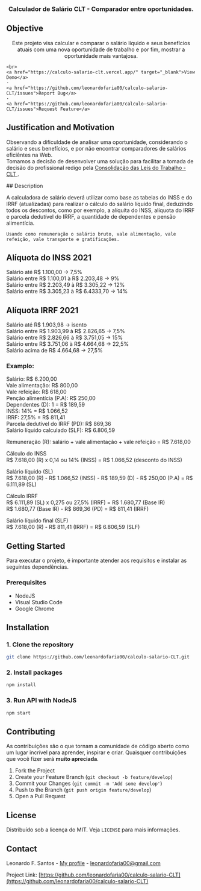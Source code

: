 <p align="center">

<h3 align="center">Calculador de Salário CLT - Comparador entre oportunidades.</h3>

## Objective <br>

<p align="center">
    Este projeto visa calcular e comparar o salário líquido e seus benefícios atuais com uma nova oportunidade de
    trabalho e por fim, mostrar a oportunidade mais vantajosa.

    <br>
    <a href="https://calculo-salario-clt.vercel.app/" target="_blank">View Demo</a>
    ·
    <a href="https://github.com/leonardofaria00/calculo-salario-CLT/issues">Report Bug</a>
    ·
    <a href="https://github.com/leonardofaria00/calculo-salario-CLT/issues">Request Feature</a>

</p>
</p>

## Justification and Motivation <br>

<p>
    Observando a dificuldade de analisar uma oportunidade, considerando o salário e seus benefícios, e por não encontrar
    comparadores de salários eficiêntes na Web. <br>
    Tomamos a decisão de desenvolver uma solução para facilitar a tomada de decisão do profissional redigo pela
    <a href="http://www.planalto.gov.br/ccivil_03/decreto-lei/del5452.htm"> Consolidação das Leis do Trabalho - CLT
    </a>.
</p>
## Description <br>

<p>
    A calculadora de salário deverá utilizar como base as tabelas do INSS e do IRRF (atualizadas) para realizar o
    cálculo do salário líquido final, deduzindo todos os descontos, como por exemplo, a alíquita do INSS, alíquota do
    IRRF e parcela dedutível do IRRF, a quantidade de dependentes e pensão alimentícia.<br>

    Usando como remuneração o salário bruto, vale alimentação, vale refeição, vale transporte e gratificações.

</p>

## Alíquota do INSS 2021 <br>

Salário até R$ 1.100,00 -> 7,5% <br>
Salário entre R$ 1.100,01 à R$ 2.203,48 -> 9% <br>
Salário entre R$ 2.203,49 à R$ 3.305,22 -> 12% <br>
Salário entre R$ 3.305,23 à R$ 6.4333,70 -> 14% <br>

## Alíquota IRRF 2021 <br>

Salário até R$ 1.903,98 -> isento <br>
Salário entre R$ 1.903,99 à R$ 2.826,65 -> 7,5% <br>
Salário entre R$ 2.826,66 à R$ 3.751,05 -> 15% <br>
Salário entre R$ 3.751,06 à R$ 4.664,68 -> 22,5% <br>
Salário acima de R$ 4.664,68 -> 27,5% <br>

### Examplo: <br>

Salário: R$ 6.200,00 <br>
Vale alimentação: R$ 800,00 <br>
Vale refeição: R$ 618,00 <br>
Penção alimentícia (P.A): R$ 250,00 <br>
Dependentes (D): 1 = R$ 189,59 <br>
INSS: 14% = R$ 1.066,52 <br>
IRRF: 27,5% = R$ 811,41 <br>
Parcela dedutível do IRRF (PD): R$ 869,36 <br>
Salário líquido calculado (SLF): R$ 6.806,59 <br>

Remuneração (R): salário + vale alimentação + vale refeição = R$ 7.618,00 <br>

Cálculo do INSS <br>
R$ 7.618,00 (R) x 0,14 ou 14% (INSS) = R$ 1.066,52 (desconto do INSS) <br>

Salário líquido (SL) <br>
R$ 7.618,00 (R) - R$ 1.066,52 (INSS) - R$ 189,59 (D) - R$ 250,00 (P.A) = R$ 6.111,89 (SL) <br>

Cálculo IRRF <br>
R$ 6.111,89 (SL) x 0,275 ou 27,5% (IRRF) = R$ 1.680,77 (Base IR) <br>
R$ 1.680,77 (Base IR) - R$ 869,36 (PD) = R$ 811,41 (IRRF) <br>

Salário líquido final (SLF) <br>
R$ 7.618,00 (R) - R$ 811,41 (IRRF) = R$ 6.806,59 (SLF) <br>

## Getting Started

<p>Para executar o projeto, é importante atender aos requisitos e instalar as seguintes dependências.</p>

### Prerequisites

- NodeJS
- Visual Studio Code
- Google Chrome

## Installation

### 1. Clone the repository

```sh
git clone https://github.com/leonardofaria00/calculo-salario-CLT.git
```

### 2. Install packages

```sh
npm install
```

### 3. Run API with NodeJS

```sh
npm start
```

## Contributing

As contribuições são o que tornam a comunidade de código aberto como um lugar incrível para aprender, inspirar e criar.
Quaisquer contribuições que você fizer será **muito apreciada**.

1. Fork the Project
2. Create your Feature Branch (`git checkout -b feature/develop`)
3. Commit your Changes (`git commit -m 'Add some develop'`)
4. Push to the Branch (`git push origin feature/develop`)
5. Open a Pull Request

## License

Distribuído sob a licença do MIT. Veja `LICENSE` para mais informações.

## Contact

Leonardo F. Santos - [My profile](https://linktr.ee/faria.leo) - leonardofaria00@gmail.com

Project Link:
[https://github.com/leonardofaria00/calculo-salario-CLT](https://github.com/leonardofaria00/calculo-salario-CLT)
